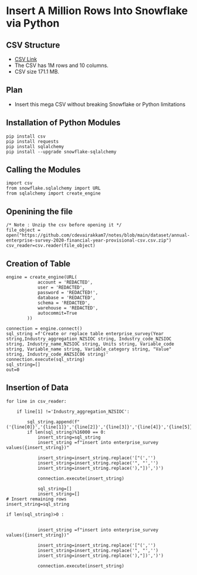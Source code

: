 # Insert A Million Rows Into Snowflake via Python

## CSV Structure  
* [CSV Link](https://github.com/cdevairakkam7/notes/blob/main/dataset/annual-enterprise-survey-2020-financial-year-provisional-csv.csv.zip)
* The CSV has 1M rows and 10 columns. 
* CSV size 171.1 MB.

## Plan 
* Insert this mega CSV without breaking Snowflake or Python limitations 

## Installation of Python Modules 
```
pip install csv 
pip install requests 
pip install sqlalchemy
pip install --upgrade snowflake-sqlalchemy
```

## Calling the Modules 
```
import csv
from snowflake.sqlalchemy import URL
from sqlalchemy import create_engine
```

## Openining the file 
```
/* Note : Unzip the csv before opening it */
file_object = open("https://github.com/cdevairakkam7/notes/blob/main/dataset/annual-enterprise-survey-2020-financial-year-provisional-csv.csv.zip")
csv_reader=csv.reader(file_object)
```

## Creation of Table 
```
engine = create_engine(URL(
            account = 'REDACTED',
            user = 'REDACTED',
            password = 'REDACTED!',
            database = 'REDACTED',
            schema = 'REDACTED',
            warehouse = 'REDACTED',
            autocommit=True
        ))

connection = engine.connect()
sql_string =f'Create or replace table enterprise_survey(Year  string,Industry_aggregation_NZSIOC string, Industry_code_NZSIOC string, Industry_name_NZSIOC string, Units string, Variable_code string, Variable_name string, Variable_category string, "Value" string, Industry_code_ANZSIC06 string)'
connection.execute(sql_string)
sql_string=[]
out=0
```

## Insertion of Data 
```
for line in csv_reader:
 
    if line[1] !='Industry_aggregation_NZSIOC':
    
        sql_string.append(f"('{line[0]}','{line[1]}','{line[2]}','{line[3]}','{line[4]}','{line[5]}','{line[6]}','{line[7]}','{line[8]}','{line[9]}'),")
        if len(sql_string)%16000 == 0:
            insert_string=sql_string 
            insert_string =f"insert into enterprise_survey values({insert_string})"
            
            insert_string=insert_string.replace('["(','')
            insert_string=insert_string.replace('", "','')
            insert_string=insert_string.replace('),"])',')')
            
            connection.execute(insert_string)
            
            sql_string=[]
            insert_string=[]
# Insert remaining rows
insert_string=sql_string

if len(sql_string)>0 :


            insert_string =f"insert into enterprise_survey values({insert_string})"

            insert_string=insert_string.replace('["(','')
            insert_string=insert_string.replace('", "','')
            insert_string=insert_string.replace('),"])',')')

            connection.execute(insert_string)
            
            
```
